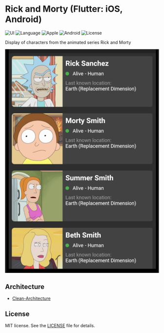 # Rick and Morty (Flutter: iOS, Android)

![UI](https://img.shields.io/badge/Flutter-3.29-gold?logo=Flutter) ![Language](https://img.shields.io/badge/Dart-3.7-blue?logo=Dart) ![Apple](https://img.shields.io/badge/iOS-17-F4F4F4?logo=Apple) ![Android](https://img.shields.io/badge/Android-10.0-33A753?logo=Android) ![License](https://img.shields.io/badge/License-MIT-EF443B?logo=Cachet)

Display of characters from the animated series Rick and Morty

![Title](/img/title.png)

## Architecture

- [Clean-Architecture](https://blog.cleancoder.com/uncle-bob/2012/08/13/the-clean-architecture.html)

## License

MIT license. See the [LICENSE](https://github.com/KsArt-IT/RickAndMorty-Flutter?tab=MIT-1-ov-file) file for details.
